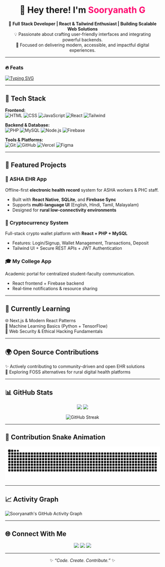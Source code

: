 <h1 align="center">👋 Hey there! I'm <span style="color:#ff006e;">Sooryanath G</span></h1>

<p align="center">
  🚀 <b>Full Stack Developer | React & Tailwind Enthusiast | Building Scalable Web Solutions</b><br>
  💡 Passionate about crafting user-friendly interfaces and integrating powerful backends.<br>
  🎯 Focused on delivering modern, accessible, and impactful digital experiences.
</p>

---

### 🔥 Feats
[![Typing SVG](https://readme-typing-svg.demolab.com?font=Fira+Code&duration=3000&pause=800&color=F72C7D&center=true&vCenter=true&width=600&lines=Full+Stack+Developer;React+%2B+PHP+%2B+MySQL;Building+Offline+EHR+Apps;Learning+AI+and+Web3;Lifelong+Tech+Explorer)](https://git.io/typing-svg)

---

## 🧠 Tech Stack

**Frontend:**  
![HTML](https://img.shields.io/badge/HTML5-orange?logo=html5&logoColor=white)
![CSS](https://img.shields.io/badge/CSS3-blue?logo=css3&logoColor=white)
![JavaScript](https://img.shields.io/badge/JavaScript-yellow?logo=javascript&logoColor=black)
![React](https://img.shields.io/badge/React-61DAFB?logo=react&logoColor=black)
![Tailwind](https://img.shields.io/badge/Tailwind_CSS-38B2AC?logo=tailwind-css&logoColor=white)

**Backend & Database:**  
![PHP](https://img.shields.io/badge/PHP-777BB4?logo=php&logoColor=white)
![MySQL](https://img.shields.io/badge/MySQL-005C84?logo=mysql&logoColor=white)
![Node.js](https://img.shields.io/badge/Node.js-339933?logo=node.js&logoColor=white)
![Firebase](https://img.shields.io/badge/Firebase-ffca28?logo=firebase&logoColor=black)

**Tools & Platforms:**  
![Git](https://img.shields.io/badge/Git-F05032?logo=git&logoColor=white)
![GitHub](https://img.shields.io/badge/GitHub-181717?logo=github)
![Vercel](https://img.shields.io/badge/Vercel-black?logo=vercel)
![Figma](https://img.shields.io/badge/Figma-F24E1E?logo=figma&logoColor=white)

---

## 💼 Featured Projects

### 🏥 **ASHA EHR App**
Offline-first **electronic health record** system for ASHA workers & PHC staff.  
- Built with **React Native**, **SQLite**, and **Firebase Sync**  
- Supports **multi-language UI** (English, Hindi, Tamil, Malayalam)  
- Designed for **rural low-connectivity environments**

### 💱 **Cryptocurrency System**
Full-stack crypto wallet platform with **React + PHP + MySQL**  
- Features: Login/Signup, Wallet Management, Transactions, Deposit  
- Tailwind UI + Secure REST APIs + JWT Authentication

### 🎓 **My College App**
Academic portal for centralized student-faculty communication.  
- React frontend + Firebase backend  
- Real-time notifications & resource sharing

---

## 🧩 Currently Learning
🌐 Next.js & Modern React Patterns  
🤖 Machine Learning Basics (Python + TensorFlow)  
🔐 Web Security & Ethical Hacking Fundamentals  

---

## 🌍 Open Source Contributions
✨ Actively contributing to community-driven and open EHR solutions  
🧠 Exploring FOSS alternatives for rural digital health platforms  

---

## 📊 GitHub Stats

<p align="center">
  <img src="https://github-readme-stats.vercel.app/api?username=sooryanathg&show_icons=true&theme=radical" height="180em"/>
  <img src="https://github-readme-stats.vercel.app/api/top-langs/?username=sooryanathg&layout=compact&theme=radical" height="180em"/>
</p>

<p align="center">
  <img src="https://streak-stats.demolab.com?user=sooryanathg&theme=radical&hide_border=true" alt="GitHub Streak"/>
</p>

---

## 🐍 Contribution Snake Animation
![snake gif](https://github.com/sooryanathg/sooryanathg/blob/output/github-contribution-grid-snake.svg)

---

## 📈 Activity Graph
![Sooryanath's GitHub Activity Graph](https://github-readme-activity-graph.vercel.app/graph?username=sooryanathg&theme=react-dark&hide_border=true)

---

## 🌐 Connect With Me
<p align="center">
  <a href="https://linkedin.com/in/sooryanathg"><img src="https://img.shields.io/badge/LinkedIn-blue?logo=linkedin&logoColor=white"></a>
  <a href="https://github.com/sooryanathg"><img src="https://img.shields.io/badge/GitHub-black?logo=github&logoColor=white"></a>
  <a href="mailto:sooryanathgopi@gmail.com"><img src="https://img.shields.io/badge/Email-me-red?logo=gmail&logoColor=white"></a>
</p>

---

<p align="center">✨ <i>“Code. Create. Contribute.”</i> ✨</p>
